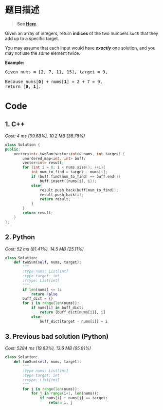 # 题目描述
> __See [Here](https://leetcode.com/problems/two-sum/).__
<div><p>Given an array of integers, return <strong>indices</strong> of the two numbers such that they add up to a specific target.</p>

<p>You may assume that each input would have <strong><em>exactly</em></strong> one solution, and you may not use the <em>same</em> element twice.</p>

<p><strong>Example:</strong></p>

<pre>Given nums = [2, 7, 11, 15], target = 9,

Because nums[<strong>0</strong>] + nums[<strong>1</strong>] = 2 + 7 = 9,
return [<strong>0</strong>, <strong>1</strong>].
</pre>
</div>

# Code
## 1. C++
_Cost: 4 ms (99.68%), 10.2 MB (36.78%)_
```C++
class Solution {
public:
    vector<int> twoSum(vector<int>& nums, int target) {
        unordered_map<int, int> buff;
        vector<int> result;
        for (int i = 0; i < nums.size(); ++i){
            int num_to_find = target - nums[i];
            if (buff.find(num_to_find) == buff.end())
                buff.insert({nums[i], i});
            else{
                result.push_back(buff[num_to_find]);
                result.push_back(i);
                return result;
            }
        }
        return result;
    }
};
```
## 2. Python
_Cost: 52 ms (81.41%), 14.5 MB (25.11%)_
```python
class Solution:
    def twoSum(self, nums, target):
        """
        :type nums: List[int]
        :type target: int
        :rtype: List[int]
        """
        if len(nums) <= 1:
            return False
        buff_dict = {}
        for i in range(len(nums)):
            if nums[i] in buff_dict:
                return [buff_dict[nums[i]], i]
            else:
                buff_dict[target - nums[i]] = i
```
## 3. Previous bad solution (Python)
_Cost: 5284 ms (19.63%), 13.6 MB (95.81%)_
```python
class Solution:
    def twoSum(self, nums, target):
        """
        :type nums: List[int]
        :type target: int
        :rtype: List[int]
        """
        for i in range(len(nums)):
            for j in range(i+1, len(nums)):
                if nums[i] + nums[j] == target:
                    return i, j
```
